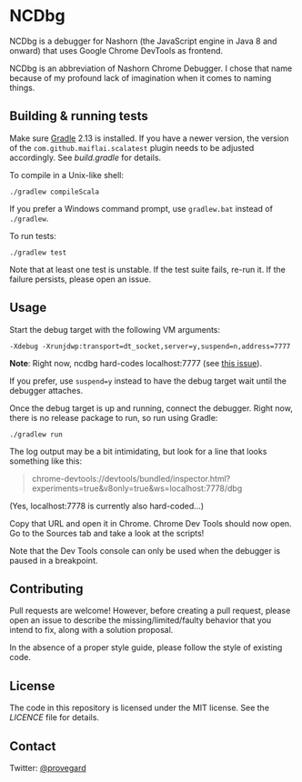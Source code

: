# NCDbg

NCDbg is a debugger for Nashorn (the JavaScript engine in Java 8 and onward) that
uses Google Chrome DevTools as frontend.

NCDbg is an abbreviation of Nashorn Chrome Debugger. I chose that name because of
my profound lack of imagination when it comes to naming things.

## Building & running tests

Make sure [Gradle](https://gradle.org/) 2.13 is installed. If you have a newer version, the version of the 
`com.github.maiflai.scalatest` plugin needs to be adjusted accordingly. See *build.gradle*
for details.

To compile in a Unix-like shell:

    ./gradlew compileScala
    
If you prefer a Windows command prompt, use `gradlew.bat` instead of `./gradlew`.

To run tests:

    ./gradlew test
    
Note that at least one test is unstable. If the test suite fails, re-run it. If the failure
persists, please open an issue.

## Usage

Start the debug target with the following VM arguments:

    -Xdebug -Xrunjdwp:transport=dt_socket,server=y,suspend=n,address=7777
    
**Note**: Right now, ncdbg hard-codes localhost:7777 (see [this issue](https://github.com/provegard/ncdbg/issues/11)).

If you prefer, use `suspend=y` instead to have the debug target wait until the debugger
attaches.

Once the debug target is up and running, connect the debugger. Right now, there is no release
package to run, so run using Gradle:

    ./gradlew run
    
The log output may be a bit intimidating, but look for a line that looks something like this:

> chrome-devtools://devtools/bundled/inspector.html?experiments=true&v8only=true&ws=localhost:7778/dbg

(Yes, localhost:7778 is currently also hard-coded...)

Copy that URL and open it in Chrome. Chrome Dev Tools should now open. Go to the Sources tab and
take a look at the scripts!

Note that the Dev Tools console can only be used when the debugger is paused in a breakpoint.

## Contributing

Pull requests are welcome! However, before creating a pull request, please open an issue to describe
the missing/limited/faulty behavior that you intend to fix, along with a solution proposal.

In the absence of a proper style guide, please follow the style of existing code.

## License

The code in this repository is licensed under the MIT license. See the *LICENCE* file
for details.

## Contact

Twitter: [@provegard](https://twitter.com/provegard)

